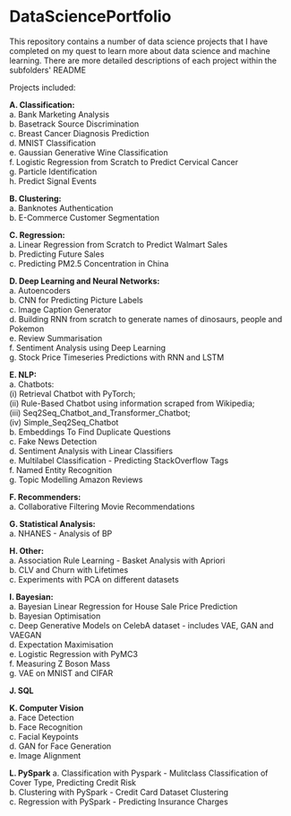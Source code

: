 # DataSciencePortfolio

This repository contains a number of data science projects that I have completed on my quest to learn more about data science and machine learning. There are more detailed descriptions of each project within the subfolders' README

Projects included:   

**A. Classification:**            
		a. Bank Marketing Analysis     
		b. Basetrack Source Discrimination      
		c. Breast Cancer Diagnosis Prediction    
		d. MNIST Classification    
		e. Gaussian Generative Wine Classification   
		f. Logistic Regression from Scratch to Predict Cervical Cancer     
		g. Particle Identification     
		h. Predict Signal Events     
	
	
**B. Clustering:**          
		a. Banknotes Authentication    
		b. E-Commerce Customer Segmentation       
	
	
**C. Regression:**   
		a. Linear Regression from Scratch to Predict Walmart Sales    
		b. Predicting Future Sales       
		c. Predicting PM2.5 Concentration in China    
	
	
**D. Deep Learning and Neural Networks:**  
		a. Autoencoders     
		b. CNN for Predicting Picture Labels    
		c. Image Caption Generator    
		d. Building RNN from scratch to generate names of dinosaurs, people and Pokemon      
		e. Review Summarisation   
		f. Sentiment Analysis using Deep Learning       
		g. Stock Price Timeseries Predictions with RNN and LSTM     
	
	
**E. NLP:**   
		a. Chatbots:         
				(i) Retrieval Chatbot with PyTorch;       
				(ii) Rule-Based Chatbot using information scraped from Wikipedia;      
				(iii) Seq2Seq_Chatbot_and_Transformer_Chatbot;       
				(iv) Simple_Seq2Seq_Chatbot              
		b. Embeddings To Find Duplicate Questions   
		c. Fake News Detection    
		d. Sentiment Analysis with Linear Classifiers    
		e. Multilabel Classification - Predicting StackOverflow Tags    
		f. Named Entity Recognition    
		g. Topic Modelling Amazon Reviews    
	
	
**F. Recommenders:**    
		a. Collaborative Filtering Movie Recommendations     
	
	
**G. Statistical Analysis:**    
		a. NHANES - Analysis of BP     
	
	
**H. Other:**    
		a. Association Rule Learning - Basket Analysis with Apriori  
		b. CLV and Churn with Lifetimes     
		c. Experiments with PCA on different datasets    
	
	
**I. Bayesian:**     
		a. Bayesian Linear Regression for House Sale Price Prediction    
 		b. Bayesian Optimisation    
		c. Deep Generative Models on CelebA dataset - includes VAE, GAN and VAEGAN      
		d. Expectation Maximisation    
		e. Logistic Regression with PyMC3    
		f. Measuring Z Boson Mass    
		g. VAE on MNIST and CIFAR   
	
	
**J. SQL**   

**K. Computer Vision**   
		a. Face Detection     
		b. Face Recognition    
		c. Facial Keypoints    
		d. GAN for Face Generation   
		e. Image Alignment    
  
**L. PySpark**
		a. Classification with Pyspark - Mulitclass Classification of Cover Type, Predicting Credit Risk    
		b. Clustering with PySpark - Credit Card Dataset Clustering    
		c. Regression with PySpark - Predicting Insurance Charges
    
